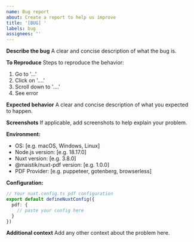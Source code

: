 ```yaml
---
name: Bug report
about: Create a report to help us improve
title: '[BUG] '
labels: bug
assignees: ''
---
```


**Describe the bug**
A clear and concise description of what the bug is.

**To Reproduce**
Steps to reproduce the behavior:
1. Go to '...'
2. Click on '....'
3. Scroll down to '....'
4. See error

**Expected behavior**
A clear and concise description of what you expected to happen.

**Screenshots**
If applicable, add screenshots to help explain your problem.

**Environment:**
- OS: [e.g. macOS, Windows, Linux]
- Node.js version: [e.g. 18.17.0]
- Nuxt version: [e.g. 3.8.0]
- @maistik/nuxt-pdf version: [e.g. 1.0.0]
- PDF Provider: [e.g. puppeteer, gotenberg, browserless]

**Configuration:**
```typescript
// Your nuxt.config.ts pdf configuration
export default defineNuxtConfig({
  pdf: {
    // paste your config here
  }
})
```

**Additional context**
Add any other context about the problem here.